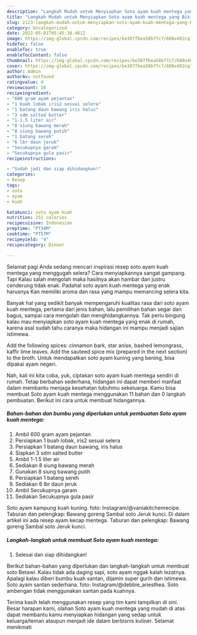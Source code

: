 ```yaml
---
description: "Langkah Mudah untuk Menyiapkan Soto ayam kuah mentega yang Bikin Ngiler, Buat Buka Puasa Bikin Ngiler"
title: "Langkah Mudah untuk Menyiapkan Soto ayam kuah mentega yang Bikin Ngiler, Buat Buka Puasa Bikin Ngiler"
slug: 2123-langkah-mudah-untuk-menyiapkan-soto-ayam-kuah-mentega-yang-bikin-ngiler-buat-buka-puasa-bikin-ngiler
category: Uncategorized
date: 2022-05-01T05:45:38.461Z
image: https://img-global.cpcdn.com/recipes/be307fbea58b7fc7/680x482cq70/soto-ayam-kuah-mentega-foto-resep-utama.jpg
hideToc: false
enableToc: true
enableTocContent: false
thumbnail: https://img-global.cpcdn.com/recipes/be307fbea58b7fc7/680x482cq70/soto-ayam-kuah-mentega-foto-resep-utama.jpg
cover: https://img-global.cpcdn.com/recipes/be307fbea58b7fc7/680x482cq70/soto-ayam-kuah-mentega-foto-resep-utama.jpg
author: Admin
authorAv: notfound
ratingvalue: 4
reviewcount: 18
recipeingredient:
- "600 gram ayam pejantan"
- "1 buah lobak iris2 sesuai selera"
- "1 batang daun bawang iris halus"
- "3 sdm salted butter"
- "1-1.5 liter air"
- "8 siung bawang merah"
- "8 siung bawang putih"
- "1 batang sereh"
- "6 lbr daun jeruk"
- "Secukupnya garam"
- "Secukupnya gula pasir"
recipeinstructions:

- "Sudah jadi dan siap dihidangkan!"
categories:
- Resep
tags:
- soto
- ayam
- kuah

katakunci: soto ayam kuah 
nutrition: 251 calories
recipecuisine: Indonesian
preptime: "PT34M"
cooktime: "PT57M"
recipeyield: "4"
recipecategory: Dinner

---
```



Selamat pagi Anda sedang mencari inspirasi resep soto ayam kuah mentega yang menggugah selera? Cara menyiapkannya sangat gampang. Tapi Kalau salah mengolah maka hasilnya akan hambar dan justru cenderung tidak enak. Padahal soto ayam kuah mentega yang enak harusnya Kan memiliki aroma dan rasa yang mampu memancing selera kita.


Banyak hal yang sedikit banyak mempengaruhi kualitas rasa dari soto ayam kuah mentega, pertama dari jenis bahan, lalu pemilihan bahan segar dan bagus, sampai cara mengolah dan menghidangkannya. Tak perlu bingung kalau mau menyiapkan soto ayam kuah mentega yang enak di rumah, karena asal sudah tahu caranya maka hidangan ini mampu menjadi sajian istimewa.

Add the following spices: cinnamon bark, star anise, bashed lemongrass, kaffir lime leaves. Add the sauteed spice mix (prepared in the next section) to the broth. Untuk mendapatkan soto ayam kuning yang bening, bisa dipakai ayam negeri.


Nah, kali ini kita coba, yuk, ciptakan soto ayam kuah mentega sendiri di rumah. Tetap berbahan sederhana, hidangan ini dapat memberi manfaat dalam membantu menjaga kesehatan tubuhmu sekeluarga. Kamu bisa membuat Soto ayam kuah mentega menggunakan 11 bahan dan 0 langkah pembuatan. Berikut ini cara untuk membuat hidangannya.

<!--inarticleads1-->

##### Bahan-bahan dan bumbu yang diperlukan untuk pembuatan Soto ayam kuah mentega:

1. Ambil 600 gram ayam pejantan
1. Persiapkan 1 buah lobak, iris2 sesuai selera
1. Persiapkan 1 batang daun bawang, iris halus
1. Siapkan 3 sdm salted butter
1. Ambil 1-1.5 liter air
1. Sediakan 8 siung bawang merah
1. Gunakan 8 siung bawang putih
1. Persiapkan 1 batang sereh
1. Sediakan 6 lbr daun jeruk
1. Ambil Secukupnya garam
1. Sediakan Secukupnya gula pasir


Soto ayam kampung kuah kuning. foto: Instagram/@vaniakitchenrecipe. Taburan dan pelengkap: Bawang goreng Sambal soto Jeruk kunci. Di dalam artikel ini ada resep ayam kecap mentega. Taburan dan pelengkap: Bawang goreng Sambal soto Jeruk kunci. 

<!--inarticleads2-->

##### Langkah-langkah untuk membuat Soto ayam kuah mentega:


1. Selesai dan siap dihidangkan!

Berikut bahan-bahan yang diperlukan dan langkah-langkah untuk membuat soto Betawi. Kalau tidak ada daging sapi, soto ayam nggak kalah lezatnya. Apalagi kalau diberi bumbu kuah santan, dijamin super gurih dan istimewa. Soto ayam santan sederhana. foto: Instagram/@debbie_ariesthea. Soto ambengan tidak menggunakan santan pada kuahnya. 

Terima kasih telah menggunakan resep yang tim kami tampilkan di sini. Besar harapan kami, olahan Soto ayam kuah mentega yang mudah di atas dapat membantu kamu menyiapkan hidangan yang sedap untuk keluarga/teman ataupun menjadi ide dalam berbisnis kuliner. Selamat menikmati
